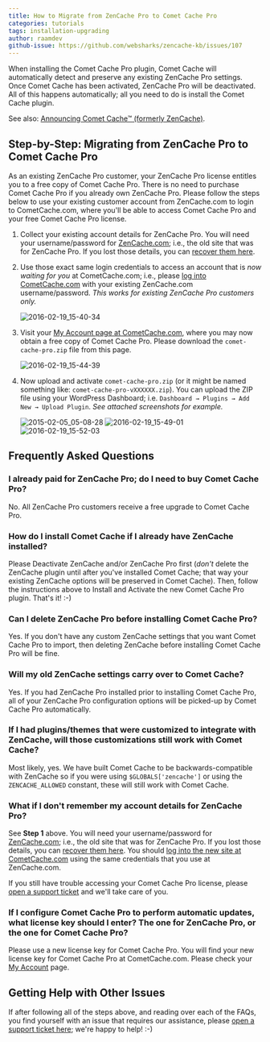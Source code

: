 ```yaml
---
title: How to Migrate from ZenCache Pro to Comet Cache Pro
categories: tutorials
tags: installation-upgrading
author: raamdev
github-issue: https://github.com/websharks/zencache-kb/issues/107
---
```


When installing the Comet Cache Pro plugin, Comet Cache will automatically detect and preserve any existing ZenCache Pro settings. Once Comet Cache has been activated, ZenCache Pro will be deactivated. All of this happens automatically; all you need to do is install the Comet Cache plugin.

See also: [Announcing Comet Cache™ (formerly ZenCache)](http://cometcache.com/announcing-comet-cache-formerly-zencache/).

## Step-by-Step: Migrating from ZenCache Pro to Comet Cache Pro

As an existing ZenCache Pro customer, your ZenCache Pro license entitles you to a free copy of Comet Cache Pro. There is no need to purchase Comet Cache Pro if you already own ZenCache Pro. Please follow the steps below to use your existing customer account from ZenCache.com to login to CometCache.com, where you'll be able to access Comet Cache Pro and your free Comet Cache Pro license.

1. Collect your existing account details for ZenCache Pro. You will need your username/password for [ZenCache.com](http://zencache.com/); i.e., the old site that was for ZenCache Pro. If you lost those details, you can [recover them here](https://cometcache.com/wp-login.php?action=lostpassword).

2. Use those exact same login credentials to access an account that is _now waiting for you_ at CometCache.com; i.e., please [log into CometCache.com](https://cometcache.com/wp-login.php) with your existing ZenCache.com username/password. _This works for existing ZenCache Pro customers only._

     ![2016-02-19_15-40-34](https://cloud.githubusercontent.com/assets/53005/13188524/f9e2f1b2-d71f-11e5-9f22-f92c062baf41.png)


3. Visit your [My Account page at CometCache.com](http://cometcache.com/account/), where you may now obtain a free copy of Comet Cache Pro. Please download the `comet-cache-pro.zip` file from this page.

     ![2016-02-19_15-44-39](https://cloud.githubusercontent.com/assets/53005/13188483/c8a17aec-d71f-11e5-8376-ff8fd35d5b7d.png)

4. Now upload and activate `comet-cache-pro.zip` (or it might be named something like: `comet-cache-pro-vXXXXXX.zip`). You can upload the ZIP file using your WordPress Dashboard; i.e. `Dashboard → Plugins → Add New → Upload Plugin`. _See attached screenshots for example._

     ![2015-02-05_05-08-28](https://cloud.githubusercontent.com/assets/1563559/6061535/11454c70-acf5-11e4-8439-2fcd036da63b.png)
     ![2016-02-19_15-49-01](https://cloud.githubusercontent.com/assets/53005/13188633/86f8f196-d720-11e5-9450-2c8bf76331c9.png)
     ![2016-02-19_15-52-03](https://cloud.githubusercontent.com/assets/53005/13188668/c3c4179a-d720-11e5-9a74-37cf70bf5209.png)


## Frequently Asked Questions

### I already paid for ZenCache Pro; do I need to buy Comet Cache Pro?

No. All ZenCache Pro customers receive a free upgrade to Comet Cache Pro.

### How do I install Comet Cache if I already have ZenCache installed?

Please Deactivate ZenCache and/or ZenCache Pro first (_don't_ delete the ZenCache plugin until after you've installed Comet Cache; that way your existing ZenCache options will be preserved in Comet Cache). Then, follow the instructions above to Install and Activate the new Comet Cache Pro plugin. That's it! :-)

### Can I delete ZenCache Pro before installing Comet Cache Pro?

Yes. If you don't have any custom ZenCache settings that you want Comet Cache Pro to import, then deleting ZenCache before installing Comet Cache Pro will be fine.

### Will my old ZenCache settings carry over to Comet Cache?

Yes. If you had ZenCache Pro installed prior to installing Comet Cache Pro, all of your ZenCache Pro configuration options will be picked-up by Comet Cache Pro automatically.

### If I had plugins/themes that were customized to integrate with ZenCache, will those customizations still work with Comet Cache?

Most likely, yes. We have built Comet Cache to be backwards-compatible with ZenCache so if you were using `$GLOBALS['zencache']` or using the `ZENCACHE_ALLOWED` constant, these will still work with Comet Cache.

### What if I don't remember my account details for ZenCache Pro?

See **Step 1** above. You will need your username/password for [ZenCache.com](http://zencache.com/); i.e., the old site that was for ZenCache Pro. If you lost those details, you can [recover them here](https://cometcache.com/wp-login.php?action=lostpassword). You should [log into the new site at CometCache.com](https://cometcache.com/wp-login.php) using the same credentials that you use at ZenCache.com.

If you still have trouble accessing your Comet Cache Pro license, please [open a support ticket](https://cometcache.com/support/) and we'll take care of you.

### If I configure Comet Cache Pro to perform automatic updates, what license key should I enter? The one for ZenCache Pro, or the one for Comet Cache Pro?

Please use a new license key for Comet Cache Pro. You will find your new license key for Comet Cache Pro at CometCache.com. Please check your [My Account](http://cometcache.com/account/) page.

## Getting Help with Other Issues

If after following all of the steps above, and reading over each of the FAQs, you find yourself with an issue that requires our assistance, please [open a support ticket here](http://cometcache.com/support/); we're happy to help! :-)

